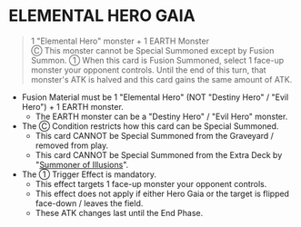 
# ELEMENTAL HERO GAIA  
> 1 "Elemental Hero" monster + 1 EARTH Monster  
Ⓒ This monster cannot be Special Summoned except by Fusion Summon. ① When this card is Fusion Summoned, select 1 face-up monster your opponent controls. Until the end of this turn, that monster's ATK is halved and this card gains the same amount of ATK.

*   Fusion Material must be 1 "Elemental Hero" (NOT "Destiny Hero" / "Evil Hero") + 1 EARTH monster.
    *   The EARTH monster can be a "Destiny Hero" / "Evil Hero" monster.
*   The Ⓒ Condition restricts how this card can be Special Summoned.
    *   This card CANNOT be Special Summoned from the Graveyard / removed from play.
    *   This card CANNOT be Special Summoned from the Extra Deck by "[Summoner of Illusions](https://yugipedia.com/wiki/Summoner_of_Illusions)".
*   The ① Trigger Effect is mandatory.
    *   This effect targets 1 face-up monster your opponent controls.
    *   This effect does not apply if either Hero Gaia or the target is flipped face-down / leaves the field.
    *   These ATK changes last until the End Phase.

  